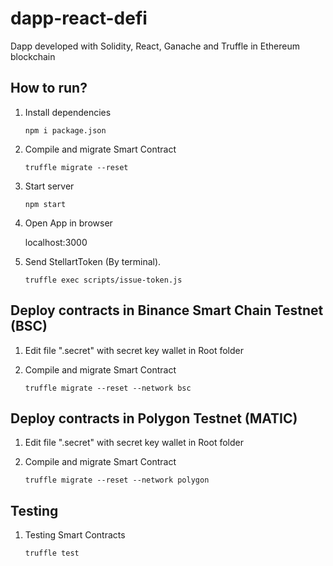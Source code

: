 # dapp-react-defi
Dapp developed with Solidity, React, Ganache and Truffle in Ethereum blockchain 

How to run?
--

1. Install dependencies

   `npm i package.json`

2. Compile and migrate Smart Contract

   `truffle migrate --reset`

3. Start server

   `npm start`

4. Open App in browser

   localhost:3000

5. Send StellartToken (By terminal).

   `truffle exec scripts/issue-token.js`
   
Deploy contracts in Binance Smart Chain Testnet (BSC)
--

1. Edit file ".secret" with secret key wallet in Root folder

2. Compile and migrate Smart Contract

   `truffle migrate --reset --network bsc`

Deploy contracts in Polygon Testnet (MATIC)
--
1. Edit file ".secret" with secret key wallet in Root folder

2. Compile and migrate Smart Contract

   `truffle migrate --reset --network polygon`

Testing
--
1. Testing Smart Contracts

   `truffle test`